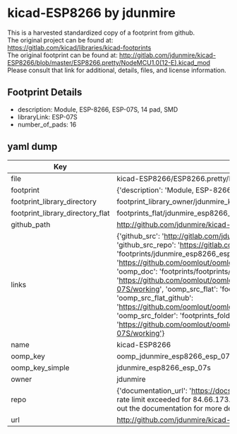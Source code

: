# kicad-ESP8266 by jdunmire  
This is a harvested standardized copy of a footprint from github.  
The original project can be found at:  
https://gitlab.com/kicad/libraries/kicad-footprints  
The original footprint can be found at:
http://gitlab.com/jdunmire/kicad-ESP8266/blob/master/ESP8266.pretty/NodeMCU1.0(12-E).kicad_mod
Please consult that link for additional, details, files, and license information.  
## Footprint Details
* description: Module, ESP-8266, ESP-07S, 14 pad, SMD  
* libraryLink: ESP-07S  
* number_of_pads: 16  
## yaml dump  
| Key | Value |  
| --- | --- |  
| file | kicad-ESP8266/ESP8266.pretty/ESP-07S.kicad_mod |  
| footprint | {'description': 'Module, ESP-8266, ESP-07S, 14 pad, SMD', 'libraryLink': 'ESP-07S', 'number_of_pads': 16} |  
| footprint_library_directory | footprint_library_owner/jdunmire_kicad-ESP8266 |  
| footprint_library_directory_flat | footprints_flat/jdunmire_esp8266_esp_07s/working |  
| github_path | http://github.com/jdunmire/kicad-ESP8266/blob/master/ESP8266.pretty/ESP-07S.kicad_mod |  
| links | {'github_src': 'http://gitlab.com/jdunmire/kicad-ESP8266/blob/master/ESP8266.pretty/NodeMCU1.0(12-E).kicad_mod', 'github_src_repo': 'https://gitlab.com/kicad/libraries/kicad-footprints', 'oomp_bot': 'footprints/jdunmire_esp8266_esp_07s/working', 'oomp_bot_github': 'https://github.com/oomlout/oomlout_oomp_footprint_bot/tree/main/footprints/jdunmire_esp8266_esp_07s/working', 'oomp_doc': 'footprints/footprints/jdunmire/ESP8266/ESP-07S/working/', 'oomp_doc_github': 'https://github.com/oomlout/oomlout_oomp_footprint_doc/tree/main/footprints/footprints/jdunmire/ESP8266/ESP-07S/working', 'oomp_src_flat': 'footprints_flat/footprints_flat/jdunmire_esp8266_esp_07s/working', 'oomp_src_flat_github': 'https://github.com/oomlout/oomlout_oomp_footprint_src/tree/main/footprints_flat/jdunmire_esp8266_esp_07s/working', 'oomp_src_folder': 'footprints_folder/footprints_folder/jdunmire/ESP8266/ESP-07S/working', 'oomp_src_folder_github': 'https://github.com/oomlout/oomlout_oomp_footprint_src/tree/main/footprints_folder/jdunmire/ESP8266/ESP-07S/working'} |  
| name | kicad-ESP8266 |  
| oomp_key | oomp_jdunmire_esp8266_esp_07s |  
| oomp_key_simple | jdunmire_esp8266_esp_07s |  
| owner | jdunmire |  
| repo | {'documentation_url': 'https://docs.github.com/rest/overview/resources-in-the-rest-api#rate-limiting', 'message': "API rate limit exceeded for 84.66.173.59. (But here's the good news: Authenticated requests get a higher rate limit. Check out the documentation for more details.)"} |  
| url | http://github.com/jdunmire/kicad-ESP8266 |  

